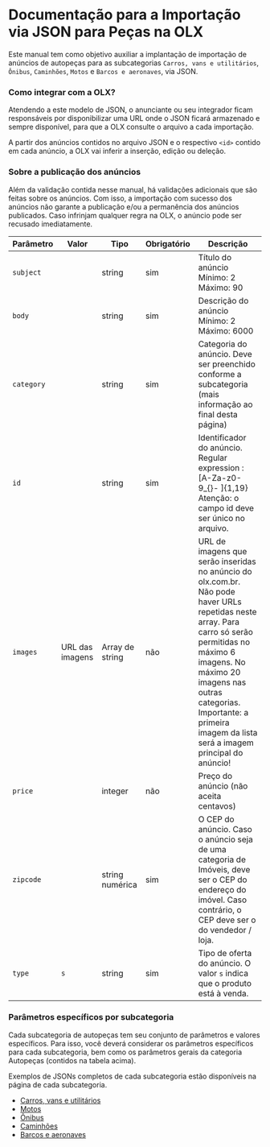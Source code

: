 # Documentação para a Importação via JSON para Peças na OLX

Este manual tem como objetivo auxiliar a implantação de importação de anúncios de autopeças para as subcategorias `Carros, vans e utilitários`, `Ônibus`, `Caminhões`, `Motos` e `Barcos e aeronaves`, via JSON.

### Como integrar com a OLX?

Atendendo a este modelo de JSON, o anunciante ou seu integrador ficam responsáveis por disponibilizar uma URL onde o JSON ficará armazenado e sempre disponível, para que a OLX consulte o arquivo a cada importação.

A partir dos anúncios contidos no arquivo JSON e o respectivo `<id>` contido em cada anúncio, a OLX vai inferir a inserção, edição ou deleção.


### Sobre a publicação dos anúncios

Além da validação contida nesse manual, há validações adicionais que são feitas sobre os anúncios. Com isso, a importação com sucesso dos anúncios não garante a publicação e/ou a permanência dos anúncios publicados. Caso infrinjam qualquer regra na OLX, o anúncio pode ser recusado imediatamente.


| Parâmetro | Valor | Tipo | Obrigatório | Descrição  |
|-------------------------------------------------|-----------------|-----------------|-------------|------------------------------------------------------------------------------------------------------------------------------------------------------------------------------------------------------------------------------------------------------------------------------------|
| `subject` |  | string | sim | Título do anúncio Mínimo: 2 Máximo: 90    |
| `body` |  | string | sim | Descrição do anúncio Mínimo: 2 Máximo: 6000     |
| `category` |  | string | sim | Categoria do anúncio. Deve ser preenchido conforme a subcategoria (mais informação ao final desta página)  |
| `id` |  | string | sim | Identificador do anúncio. Regular expression : [A-Za-z0- 9_{}- ]{1,19}<br>Atenção​: o campo id deve ser único no arquivo. |
| `images` | URL das imagens | Array de string | não | URL de imagens que serão inseridas no anúncio do olx.com.br. Não pode haver URLs repetidas neste array. Para carro só serão permitidas no máximo 6 imagens. No máximo 20 imagens nas outras categorias.<br>Importante: a primeira imagem da lista será a imagem principal do anúncio!         |
| `price` |  | integer | não | Preço do anúncio (não aceita centavos)   |
| `zipcode` |  | string numérica | sim | O CEP do anúncio. Caso o anúncio seja de uma categoria de Imóveis, deve ser o CEP do endereço do imóvel. Caso contrário, o CEP deve ser o do vendedor / loja.|
| `type` | `s` | string | sim | Tipo de oferta do anúncio. O valor `s` indica que o produto está à venda. |


### Parâmetros específicos por subcategoria

Cada subcategoria de autopeças tem seu conjunto de parâmetros e valores específicos. Para isso, você deverá considerar os parâmetros específicos para cada subcategoria, bem como os parâmetros gerais da categoria Autopeças (contidos na tabela acima).

Exemplos de JSONs completos de cada subcategoria estão disponíveis na página de cada subcategoria.

- [Carros, vans e utilitários](https://github.com/olxbr/ad_integration/blob/master/autoparts/auto.md)
- [Motos](https://github.com/olxbr/ad_integration/blob/master/autoparts/motorcycle.md)
- [Ônibus](https://github.com/olxbr/ad_integration/blob/master/autoparts/bus.md)
- [Caminhões](https://github.com/olxbr/ad_integration/blob/master/autoparts/truck.md)
- [Barcos e aeronaves](https://github.com/olxbr/ad_integration/blob/master/autoparts/boat_plane.md)
